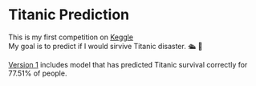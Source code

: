 # Titanic Prediction
<p>This is my first competition on <a href="https://www.kaggle.com/">Keggle</a> <br>
My goal is to predict if I would sirvive Titanic disaster. &#128755; 👀</p>

<a href="https://github.com/vjslvvjc/TitanicPrediction/blob/799a24f498420542c611ffd0405082be12deef8e/titanicpredictionvv.ipynb">Version 1</a> includes model that has predicted Titanic survival correctly for 77.51% of people.
